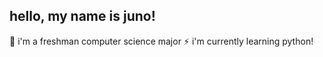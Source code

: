 ## hello, my name is juno!

🔭 i'm a freshman computer science major
⚡ i'm currently learning python!
